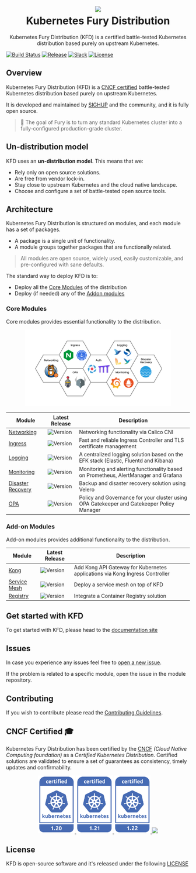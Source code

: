 <h1 align="center">
  <img src="docs/assets/fury-epta-white.png" width="200px"/><br/>
  Kubernetes Fury Distribution
</h1>

<p align="center">Kubernetes Fury Distribution (KFD) is a certified battle-tested Kubernetes distribution based purely on upstream Kubernetes.</p>

[![Build Status](http://ci.sighup.io/api/badges/sighupio/fury-distribution/status.svg?ref=refs/tags/v1.6.0)](http://ci.sighup.io/sighupio/fury-distribution)
[![Release](https://img.shields.io/github/v/release/sighupio/fury-distribution?label=FuryDistributionRelease)](https://github.com/sighupio/fury-distribution/releases/latest)
[![Slack](https://img.shields.io/badge/slack-@kubernetes/fury-yellow.svg?logo=slack)](https://kubernetes.slack.com/archives/C0154HYTAQH)
[![License](https://img.shields.io/github/license/sighupio/fury-distribution)](https://github.com/sighupio/fury-distribution/blob/master/LICENSE)


## Overview

Kubernetes Fury Distribution (KFD) is a [CNCF certified](https://landscape.cncf.io/?selected=fury-distribution) battle-tested Kubernetes distribution based purely on upstream Kubernetes.

It is developed and maintained by [SIGHUP](https://sighup.io/) and the community, and it is fully open source.

> 🎯 The goal of Fury is to turn any standard Kubernetes cluster into a fully-configured production-grade cluster.

## Un-distribution model

KFD uses an **un-distribution model**. This means that we:

- Rely only on open source solutions.
- Are free from vendor lock-in.
- Stay close to upstream Kubernetes and the cloud native landscape.
- Choose and configure a set of battle-tested open source tools.

## Architecture

Kubernetes Fury Distribution is structured on modules, and each module has a set of packages.

- A package is a single unit of functionality.
- A module groups together packages that are functionally related.

> All modules are open source, widely used, easily customizable, and pre-configured with sane defaults.

The standard way to deploy KFD is to:

- Deploy all the [Core Modules](#core-modules) of the distribution
- Deploy (if needed) any of the [Addon modules](#addon-modules)

### Core Modules

Core modules provides essential functionality to the distribution.

<p align="center">
  <img src="docs/assets/fury-core-modules.png" width="400px"/>
</p>

|             Module              |         Latest Release         |                                        Description                                        |
| ------------------------------- | ------------------------------ | ----------------------------------------------------------------------------------------- |
| [Networking][networking-module] | ![Version][networking-version] | Networking functionality via Calico CNI                                                   |
| [Ingress][ingress-module]       | ![Version][ingress-version]    | Fast and reliable Ingress Controller and TLS certificate management                       |
| [Logging][logging-module]       | ![Version][logging-version]    | A centralized logging solution based on the EFK stack (Elastic, Fluentd and Kibana)        |
| [Monitoring][monitoring-module] | ![Version][monitoring-version] | Monitoring and alerting functionality based on Prometheus, AlertManager and Grafana       |
| [Disaster Recovery][dr-module]  | ![Version][dr-version]         | Backup and disaster recovery solution using Velero                                        |
| [OPA][opa-module]               | ![Version][opa-version]        | Policy and Governance for your cluster using OPA Gatekeeper and Gatekeeper Policy Manager |

### Add-on Modules

Add-on modules provides additional functionality to the distribution.

|               Module                |          Latest Release          |                                 Description                                  |
| ----------------------------------- | -------------------------------- | ---------------------------------------------------------------------------- |
| [Kong][kong-module]                 | ![Version][kong-version]         | Add Kong API Gateway for Kubernetes applications via Kong Ingress Controller |
| [Service Mesh][service-mesh-module] | ![Version][service-mesh-version] | Deploy a service mesh on top of KFD                                          |
| [Registry][registry-module]         | ![Version][registry-version]     | Integrate a Container Registry solution                                      |


## Get started with KFD

To get started with KFD, please head to the [documentation site](https://docs.kubernetesfury.com/docs/distribution/#%EF%B8%8F-how-do-i-get-started)

## Issues

In case you experience any issues feel free to [open a new issue](https://github.com/sighupio/fury-distribution/issues/new/choose).

If  the problem is related to a specific module, open the issue in the module repository.

## Contributing

If you wish to contribute please read the [Contributing Guidelines](docs/CONTRIBUTING.md).

## CNCF Certified 🎓

Kubernetes Fury Distribution has been certified by the [CNCF] *(Cloud Native Computing foundation)* as a *Certified Kubernetes Distribution*. Certified solutions are validated to ensure a set of guarantees as consistency, timely updates and confirmability.

<center>
    <a href="https://github.com/cncf/k8s-conformance/pull/1280">
        <img src="https://github.com/cncf/artwork/raw/master/projects/kubernetes/certified-kubernetes/1.20/color/certified-kubernetes-1.20-color.png" width="100" />
    </a>
    <a href="https://github.com/cncf/k8s-conformance/pull/1495">
        <img src="https://github.com/cncf/artwork/raw/master/projects/kubernetes/certified-kubernetes/1.21/color/certified-kubernetes-1.21-color.png" width="100" />
    </a>
    <a href="https://github.com/cncf/k8s-conformance/pull/1602">
        <img src="https://github.com/cncf/artwork/raw/master/projects/kubernetes/certified-kubernetes/1.22/color/certified-kubernetes-1.22-color.png" width="100" />
    </a>
    <a href="https://github.com/cncf/k8s-conformance/pull/1788">
        <img src="https://github.com/cncf/artwork/raw/master/projects/kubernetes/certified-kubernetes/1.23/color/certified-kubernetes-1.23-color.png" width="100" />
    </a>
</center>

## License

KFD is open-source software and it's released under the following [LICENSE](LICENSE)

<!-- Core Modules -->
[networking-module]: https://github.com/sighupio/fury-kubernetes-networking
[ingress-module]: https://github.com/sighupio/fury-kubernetes-ingress
[logging-module]: https://github.com/sighupio/fury-kubernetes-logging
[monitoring-module]: https://github.com/sighupio/fury-kubernetes-monitoring
[dr-module]: https://github.com/sighupio/fury-kubernetes-dr
[opa-module]: https://github.com/sighupio/fury-kubernetes-opa

[networking-version]: https://img.shields.io/github/v/release/sighupio/fury-kubernetes-networking
[ingress-version]: https://img.shields.io/github/v/release/sighupio/fury-kubernetes-ingress
[logging-version]: https://img.shields.io/github/v/release/sighupio/fury-kubernetes-logging
[monitoring-version]: https://img.shields.io/github/v/release/sighupio/fury-kubernetes-monitoring
[dr-version]: https://img.shields.io/github/v/release/sighupio/fury-kubernetes-dr
[opa-version]: https://img.shields.io/github/v/release/sighupio/fury-kubernetes-opa

<!-- Addon Modules -->
[kong-module]: https://github.com/sighupio/fury-kubernetes-kong
[service-mesh-module]: https://github.com/sighupio/fury-kubernetes-service-mesh
[registry-module]: https://github.com/sighupio/fury-kubernetes-registry

[kong-version]: https://img.shields.io/github/v/release/sighupio/fury-kubernetes-kong
[service-mesh-version]: https://img.shields.io/github/v/release/sighupio/fury-kubernetes-service-mesh
[registry-version]: https://img.shields.io/github/v/release/sighupio/fury-kubernetes-registry

<!-- Misc -->
[CNCF]: https://landscape.cncf.io/card-mode?category=certified-kubernetes-distribution&grouping=category&organization=sighup
